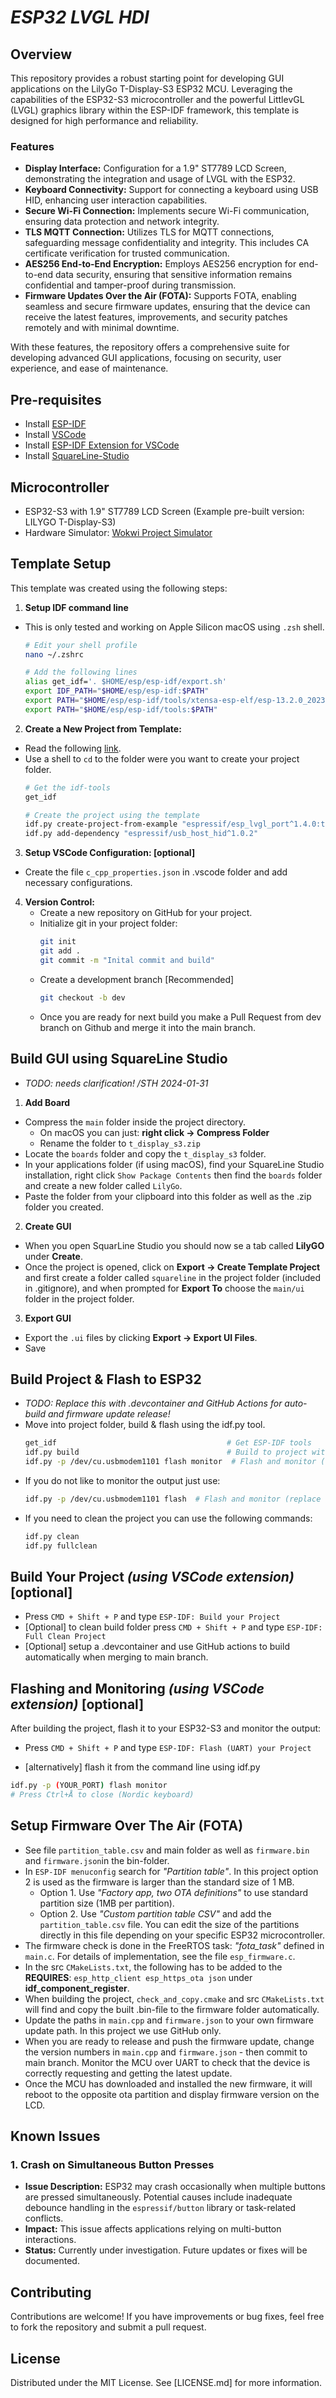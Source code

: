 # _ESP32 LVGL HDI_

## Overview
This repository provides a robust starting point for developing GUI applications on the LilyGo T-Display-S3 ESP32 MCU. Leveraging the capabilities of the ESP32-S3 microcontroller and the powerful LittlevGL (LVGL) graphics library within the ESP-IDF framework, this template is designed for high performance and reliability.

### Features
- **Display Interface:** Configuration for a 1.9" ST7789 LCD Screen, demonstrating the integration and usage of LVGL with the ESP32.
- **Keyboard Connectivity:** Support for connecting a keyboard using USB HID, enhancing user interaction capabilities.
- **Secure Wi-Fi Connection:** Implements secure Wi-Fi communication, ensuring data protection and network integrity.
- **TLS MQTT Connection:** Utilizes TLS for MQTT connections, safeguarding message confidentiality and integrity. This includes CA certificate verification for trusted communication.
- **AES256 End-to-End Encryption:** Employs AES256 encryption for end-to-end data security, ensuring that sensitive information remains confidential and tamper-proof during transmission.
- **Firmware Updates Over the Air (FOTA):** Supports FOTA, enabling seamless and secure firmware updates, ensuring that the device can receive the latest features, improvements, and security patches remotely and with minimal downtime.

With these features, the repository offers a comprehensive suite for developing advanced GUI applications, focusing on security, user experience, and ease of maintenance.

## Pre-requisites
- Install [ESP-IDF](https://docs.espressif.com/projects/esp-idf/en/latest/esp32/get-started/index.html)
- Install [VSCode](https://code.visualstudio.com/)
- Install [ESP-IDF Extension for VSCode](https://marketplace.visualstudio.com/items?itemName=espressif.esp-idf-extension)
- Install [SquareLine-Studio](https://squareline.io/downloads)

## Microcontroller
- ESP32-S3 with 1.9" ST7789 LCD Screen (Example pre-built version: LILYGO T-Display-S3)
- Hardware Simulator: [Wokwi Project Simulator](https://wokwi.com/projects/380662202976325633)

## Template Setup
This template was created using the following steps:

1. **Setup IDF command line**
- This is only tested and working on Apple Silicon macOS using `.zsh` shell.
    ```bash
    # Edit your shell profile
    nano ~/.zshrc

    # Add the following lines
    alias get_idf='. $HOME/esp/esp-idf/export.sh'
    export IDF_PATH="$HOME/esp/esp-idf:$PATH"
    export PATH="$HOME/esp/esp-idf/tools/xtensa-esp-elf/esp-13.2.0_20230928/xtensa-esp-elf/bin:$PATH"
    export PATH="$HOME/esp/esp-idf/tools:$PATH"
    ```

2. **Create a New Project from Template:**
- Read the following [link](https://components.espressif.com/components/espressif/esp_lvgl_port?language=en).
- Use a shell to `cd` to the folder were you want to create your project folder.
    ```bash
    # Get the idf-tools
    get_idf

    # Create the project using the template
    idf.py create-project-from-example "espressif/esp_lvgl_port^1.4.0:touchscreen"
    idf.py add-dependency "espressif/usb_host_hid^1.0.2"
    ```
3. **Setup VSCode Configuration: [optional]**
- Create the file `c_cpp_properties.json` in .vscode folder and add necessary configurations.

4. **Version Control:**
    - Create a new repository on GitHub for your project.
    - Initialize git in your project folder:
      ```bash
      git init
      git add .
      git commit -m "Inital commit and build"
      ```
    - Create a development branch [Recommended]
      ```bash
      git checkout -b dev
      ```
    - Once you are ready for next build you make a Pull Request from dev branch on Github and merge it into the main branch.

## Build GUI using SquareLine Studio
- *TODO: needs clarification! /STH 2024-01-31*
1. **Add Board**
  - Compress the `main` folder inside the project directory. 
    - On macOS you can just: **right click -> Compress Folder**
    - Rename the folder to `t_display_s3.zip`
  - Locate the `boards` folder and copy the `t_display_s3` folder.
  - In your applications folder (if using macOS), find your SquareLine Studio installation, right click `Show Package Contents` then find the `boards` folder and create a new folder called `LilyGo`.
  - Paste the folder from your clipboard into this folder as well as the .zip folder you created.

2. **Create GUI**
  - When you open SquarLine Studio you should now se a tab called **LilyGO** under **Create**.
  - Once the project is opened, click on **Export -> Create Template Project** and first create a folder called `squareline` in the project folder (included in .gitignore), and when prompted for **Export To** choose the `main/ui` folder in the project folder.

3. **Export GUI**
  - Export the `.ui` files by clicking **Export -> Export UI Files**.
  - Save  

## Build Project & Flash to ESP32
- *TODO: Replace this with .devcontainer and GitHub Actions for auto-build and firmware update release!*
- Move into project folder, build & flash using the idf.py tool.
  ```bash
  get_idf                                      # Get ESP-IDF tools
  idf.py build                                 # Build to project with GUI
  idf.py -p /dev/cu.usbmodem1101 flash monitor  # Flash and monitor (replace with your USB-port)
  ```
- If you do not like to monitor the output just use:
  ```bash
  idf.py -p /dev/cu.usbmodem1101 flash  # Flash and monitor (replace with your USB-port)
  ```
- If you need to clean the project you can use the following commands:
  ```bash
  idf.py clean
  idf.py fullclean
  ```

## Build Your Project *(using VSCode extension)* [optional]
- Press `CMD + Shift + P` and type `ESP-IDF: Build your Project`
- [Optional] to clean build folder press `CMD + Shift + P` and type `ESP-IDF: Full Clean Project`
- [Optional] setup a .devcontainer and use GitHub actions to build automatically when merging to main branch. 

## Flashing and Monitoring *(using VSCode extension)* [optional]
After building the project, flash it to your ESP32-S3 and monitor the output:
- Press `CMD + Shift + P` and type `ESP-IDF: Flash (UART) your Project`

- [alternatively] flash it from the command line using idf.py
```bash
idf.py -p (YOUR_PORT) flash monitor
# Press Ctrl+Å to close (Nordic keyboard)
```

## Setup Firmware Over The Air (FOTA)
- See file `partition_table.csv` and main folder as well as `firmware.bin` and `firmware.json`in the bin-folder.
- In `ESP-IDF menuconfig` search for *"Partition table"*. In this project option 2 is used as the firmware is larger than the standard size of 1 MB.
  - Option 1. Use *"Factory app, two OTA definitions"* to use standard partition size (1MB per partition). 
  - Option 2. Use *"Custom partition table CSV"* and add the `partition_table.csv` file. You can edit the size of the partitions directly in this file depending on your specific ESP32 microcontroller.
- The firmware check is done in the FreeRTOS task: *"fota_task"* defined in `main.c`. For details of implementation, see the file `esp_firmware.c`.
- In the src `CMakeLists.txt`, the following has to be added to the **REQUIRES**: `esp_http_client esp_https_ota json` under **idf_component_register**.
- When building the project, `check_and_copy.cmake` and src `CMakeLists.txt` will find and copy the built .bin-file to the firmware folder automatically.
- Update the paths in `main.cpp` and `firmware.json` to your own firmware update path. In this project we use GitHub only.
- When you are ready to release and push the firmware update, change the version numbers in `main.cpp` and `firmware.json` - then commit to main branch. Monitor the MCU over UART to check that the device is correctly requesting and getting the latest update. 
- Once the MCU has downloaded and installed the new firmware, it will reboot to the opposite ota partition and display firmware version on the LCD.

## Known Issues
### 1. Crash on Simultaneous Button Presses
- **Issue Description:** ESP32 may crash occasionally when multiple buttons are pressed simultaneously. Potential causes include inadequate debounce handling in the `espressif/button` library or task-related conflicts.
- **Impact:** This issue affects applications relying on multi-button interactions.
- **Status:** Currently under investigation. Future updates or fixes will be documented.

## Contributing
Contributions are welcome! 
If you have improvements or bug fixes, feel free to fork the repository and submit a pull request.

## License
Distributed under the MIT License. See [LICENSE.md] for more information.
